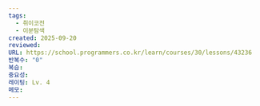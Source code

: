 ```yaml
---
tags:
  - 취이코전
  - 이분탐색
created: 2025-09-20
reviewed:
URL: https://school.programmers.co.kr/learn/courses/30/lessons/43236
반복수: "0"
복습:
중요성:
레이팅: Lv. 4
메모:
---
```

